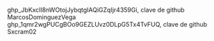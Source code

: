 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, clave de github MarcosDominguezVega
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, clave de github Sxcram02

